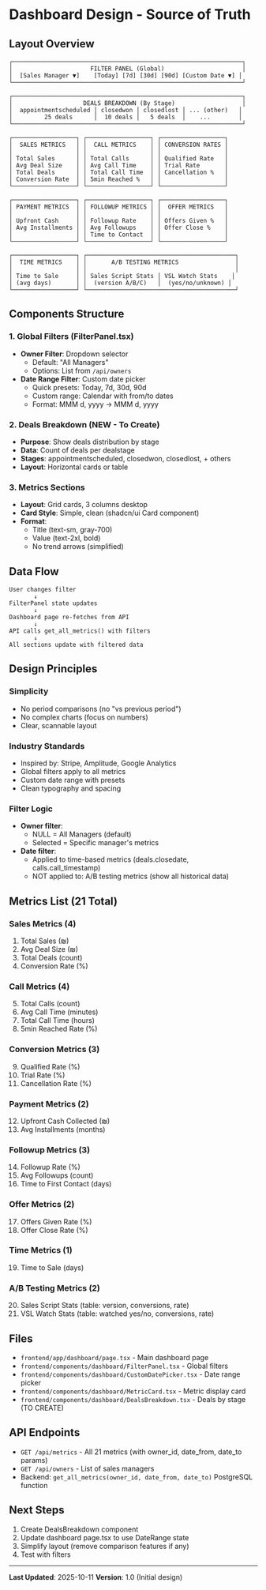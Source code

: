# Dashboard Design - Source of Truth

## Layout Overview

```
┌─────────────────────────────────────────────────────────────────┐
│                      FILTER PANEL (Global)                      │
│  [Sales Manager ▼]    [Today] [7d] [30d] [90d] [Custom Date ▼] │
└─────────────────────────────────────────────────────────────────┘

┌─────────────────────────────────────────────────────────────────┐
│                    DEALS BREAKDOWN (By Stage)                   │
│  appointmentscheduled │ closedwon │ closedlost │ ... (other)   │
│         25 deals      │  10 deals │   5 deals  │    ...        │
└─────────────────────────────────────────────────────────────────┘

┌──────────────────┐ ┌──────────────────┐ ┌──────────────────┐
│  SALES METRICS   │ │  CALL METRICS    │ │ CONVERSION RATES │
│                  │ │                  │ │                  │
│ Total Sales      │ │ Total Calls      │ │ Qualified Rate   │
│ Avg Deal Size    │ │ Avg Call Time    │ │ Trial Rate       │
│ Total Deals      │ │ Total Call Time  │ │ Cancellation %   │
│ Conversion Rate  │ │ 5min Reached %   │ │                  │
└──────────────────┘ └──────────────────┘ └──────────────────┘

┌──────────────────┐ ┌──────────────────┐ ┌──────────────────┐
│ PAYMENT METRICS  │ │ FOLLOWUP METRICS │ │  OFFER METRICS   │
│                  │ │                  │ │                  │
│ Upfront Cash     │ │ Followup Rate    │ │ Offers Given %   │
│ Avg Installments │ │ Avg Followups    │ │ Offer Close %    │
│                  │ │ Time to Contact  │ │                  │
└──────────────────┘ └──────────────────┘ └──────────────────┘

┌──────────────────┐ ┌──────────────────────────────────────────┐
│  TIME METRICS    │ │       A/B TESTING METRICS                │
│                  │ │                                          │
│ Time to Sale     │ │ Sales Script Stats │ VSL Watch Stats    │
│ (avg days)       │ │  (version A/B/C)   │  (yes/no/unknown) │
└──────────────────┘ └──────────────────────────────────────────┘
```

## Components Structure

### 1. Global Filters (FilterPanel.tsx)
- **Owner Filter**: Dropdown selector
  - Default: "All Managers"
  - Options: List from `/api/owners`
- **Date Range Filter**: Custom date picker
  - Quick presets: Today, 7d, 30d, 90d
  - Custom range: Calendar with from/to dates
  - Format: MMM d, yyyy → MMM d, yyyy

### 2. Deals Breakdown (NEW - To Create)
- **Purpose**: Show deals distribution by stage
- **Data**: Count of deals per dealstage
- **Stages**: appointmentscheduled, closedwon, closedlost, + others
- **Layout**: Horizontal cards or table

### 3. Metrics Sections
- **Layout**: Grid cards, 3 columns desktop
- **Card Style**: Simple, clean (shadcn/ui Card component)
- **Format**:
  - Title (text-sm, gray-700)
  - Value (text-2xl, bold)
  - No trend arrows (simplified)

## Data Flow

```
User changes filter
       ↓
FilterPanel state updates
       ↓
Dashboard page re-fetches from API
       ↓
API calls get_all_metrics() with filters
       ↓
All sections update with filtered data
```

## Design Principles

### Simplicity
- No period comparisons (no "vs previous period")
- No complex charts (focus on numbers)
- Clear, scannable layout

### Industry Standards
- Inspired by: Stripe, Amplitude, Google Analytics
- Global filters apply to all metrics
- Custom date range with presets
- Clean typography and spacing

### Filter Logic
- **Owner filter**:
  - NULL = All Managers (default)
  - Selected = Specific manager's metrics
- **Date filter**:
  - Applied to time-based metrics (deals.closedate, calls.call_timestamp)
  - NOT applied to: A/B testing metrics (show all historical data)

## Metrics List (21 Total)

### Sales Metrics (4)
1. Total Sales (₪)
2. Avg Deal Size (₪)
3. Total Deals (count)
4. Conversion Rate (%)

### Call Metrics (4)
5. Total Calls (count)
6. Avg Call Time (minutes)
7. Total Call Time (hours)
8. 5min Reached Rate (%)

### Conversion Metrics (3)
9. Qualified Rate (%)
10. Trial Rate (%)
11. Cancellation Rate (%)

### Payment Metrics (2)
12. Upfront Cash Collected (₪)
13. Avg Installments (months)

### Followup Metrics (3)
14. Followup Rate (%)
15. Avg Followups (count)
16. Time to First Contact (days)

### Offer Metrics (2)
17. Offers Given Rate (%)
18. Offer Close Rate (%)

### Time Metrics (1)
19. Time to Sale (days)

### A/B Testing Metrics (2)
20. Sales Script Stats (table: version, conversions, rate)
21. VSL Watch Stats (table: watched yes/no, conversions, rate)

## Files

- `frontend/app/dashboard/page.tsx` - Main dashboard page
- `frontend/components/dashboard/FilterPanel.tsx` - Global filters
- `frontend/components/dashboard/CustomDatePicker.tsx` - Date range picker
- `frontend/components/dashboard/MetricCard.tsx` - Metric display card
- `frontend/components/dashboard/DealsBreakdown.tsx` - Deals by stage (TO CREATE)

## API Endpoints

- `GET /api/metrics` - All 21 metrics (with owner_id, date_from, date_to params)
- `GET /api/owners` - List of sales managers
- Backend: `get_all_metrics(owner_id, date_from, date_to)` PostgreSQL function

## Next Steps

1. Create DealsBreakdown component
2. Update dashboard page.tsx to use DateRange state
3. Simplify layout (remove comparison features if any)
4. Test with filters

---

**Last Updated**: 2025-10-11
**Version**: 1.0 (Initial design)
